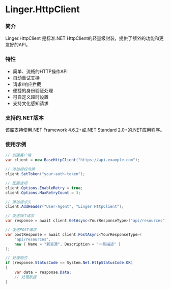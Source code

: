 # Linger.HttpClient

### 简介
Linger.HttpClient 是标准.NET HttpClient的轻量级封装，提供了额外的功能和更友好的API。

### 特性
- 简单、流畅的HTTP操作API
- 自动重试支持
- 请求/响应拦截
- 便捷的身份验证处理
- 可自定义超时设置
- 支持文化感知请求

### 支持的.NET版本
该库支持使用.NET Framework 4.6.2+或.NET Standard 2.0+的.NET应用程序。

### 使用示例

```csharp
// 创建客户端
var client = new BaseHttpClient("https://api.example.com");

// 添加授权令牌
client.SetToken("your-auth-token");

// 配置选项
client.Options.EnableRetry = true;
client.Options.MaxRetryCount = 3;

// 添加请求头
client.AddHeader("User-Agent", "Linger HttpClient");

// 发送GET请求
var response = await client.GetAsync<YourResponseType>("api/resources");

// 发送POST请求
var postResponse = await client.PostAsync<YourResponseType>(
    "api/resources", 
    new { Name = "新资源", Description = "一些描述" }
);

// 处理响应
if (response.StatusCode == System.Net.HttpStatusCode.OK)
{
    var data = response.Data;
    // 处理数据
}
```
